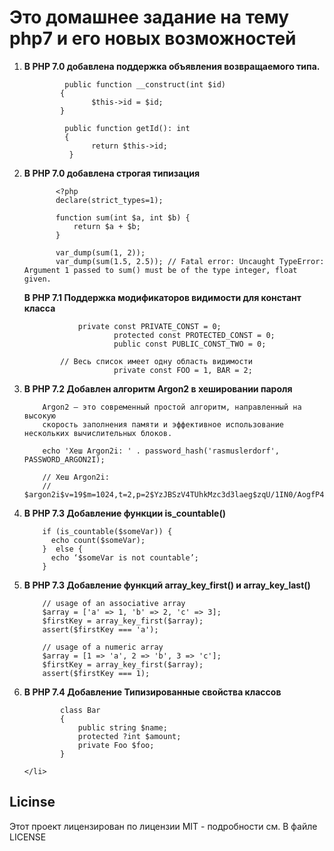 <h1>Это домашнее задание на тему php7 и его новых возможностей</h1>
<ol>
    <li>
        <b>В PHP 7.0 добавлена поддержка объявления возвращаемого типа. </b><br>
        
             public function __construct(int $id)
            {
                   $this->id = $id;
            }

             public function getId(): int
             {
                   return $this->id;
              }
   </li>
    <li>
           <b>В PHP 7.0 добавлена строгая типизация </b><br>
           
           
           
           <?php
           declare(strict_types=1);
           
           function sum(int $a, int $b) {
               return $a + $b;
           }
           
           var_dump(sum(1, 2));
           var_dump(sum(1.5, 2.5)); // Fatal error: Uncaught TypeError: Argument 1 passed to sum() must be of the type integer, float given.

   

   </li>
           <b>В PHP 7.1 Поддержка модификаторов видимости для констант класса </b><br>
            
            
            
            	private const PRIVATE_CONST = 0;
                    	protected const PROTECTED_CONST = 0;
                    	public const PUBLIC_CONST_TWO = 0;
             
            // Весь список имеет одну область видимости
                    	private const FOO = 1, BAR = 2;

   <li>
          <b>В PHP 7.2 Добавлен алгоритм Argon2 в хешировании пароля </b><br>
        
        
        Argon2 — это современный простой алгоритм, направленный на высокую 
        скорость заполнения памяти и эффективное использование нескольких вычислительных блоков.
        
        echo 'Хеш Argon2i: ' . password_hash('rasmuslerdorf', PASSWORD_ARGON2I);
        
        // Хеш Argon2i:
        // $argon2i$v=19$m=1024,t=2,p=2$YzJBSzV4TUhkMzc3d3laeg$zqU/1IN0/AogfP4cmSJI1vc8lpXRW9/S0sYY2i2jHT0


        
   </li>
   <li>
        <b>В PHP 7.3 Добавление функции is_countable() </b><br>
   
        if (is_countable($someVar)) {  
          echo count($someVar);  
        }  else {
          echo ‘$someVar is not countable’;  
        }

   
   </li>
   <li>
        <b>В PHP 7.3 Добавление функций array_key_first() и array_key_last()</b><br>
        
        // usage of an associative array
        $array = ['a' => 1, 'b' => 2, 'c' => 3];
        $firstKey = array_key_first($array);
        assert($firstKey === 'a');
        
        // usage of a numeric array
        $array = [1 => 'a', 2 => 'b', 3 => 'c'];
        $firstKey = array_key_first($array);
        assert($firstKey === 1);
        
        
   </li>
    <li>
            <b>В PHP 7.4 Добавление Типизированные свойства классов</b><br>
            
            class Bar
            {
                public string $name;
                protected ?int $amount;
                private Foo $foo;
            }

    </li>
</ol>


<h2>Licinse</h2>
Этот проект лицензирован по лицензии MIT - подробности см. В файле LICENSE